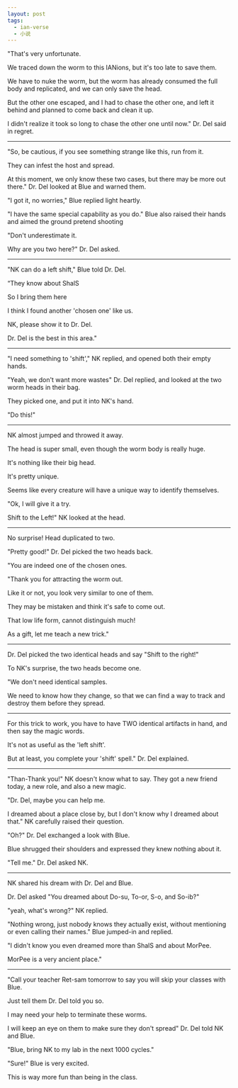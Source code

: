 ```yaml
---
layout: post
tags:
  - ian-verse
  - 小说
---
```


"That's very unfortunate.

We traced down the worm to this IANions, but it's too late to save them.

We have to nuke the worm, but the worm has already consumed the full body and replicated, and we can only save the head.

But the other one escaped, and I had to chase the other one, and left it behind and planned to come back and clean it up.

I didn't realize it took so long to chase the other one until now." Dr. Del said in regret.

---

"So, be cautious, if you see something strange like this, run from it.

They can infest the host and spread.

At this moment, we only know these two cases, but there may be more out there." Dr. Del looked at Blue and warned them.

"I got it, no worries," Blue replied light heartly.

"I have the same special capability as you do." Blue also raised their hands and aimed the ground pretend shooting

"Don't underestimate it.

Why are you two here?" Dr. Del asked.

---

"NK can do a left shift," Blue told Dr. Del.

“They know about ShalS

So I bring them here

I think I found another 'chosen one' like us.

NK, please show it to Dr. Del.

Dr. Del is the best in this area."

---

"I need something to 'shift'," NK replied, and opened both their empty hands.

"Yeah, we don't want more wastes" Dr. Del replied, and looked at the two worm heads in their bag.

They picked one, and put it into NK's hand.

"Do this!"

---

NK almost jumped and throwed it away.

The head is super small, even though the worm body is really huge.

It's nothing like their big head.

It's pretty unique.

Seems like every creature will have a unique way to identify themselves.

"Ok, I will give it a try.

Shift to the Left!" NK looked at the head.

---

No surprise! Head duplicated to two.

"Pretty good!" Dr. Del picked the two heads back.

"You are indeed one of the chosen ones.

"Thank you for attracting the worm out.

Like it or not, you look very similar to one of them.

They may be mistaken and think it's safe to come out.

That low life form, cannot distinguish much!

As a gift, let me teach a new trick."

---

Dr. Del picked the two identical heads and say "Shift to the right!"

To NK's surprise, the two heads become one.

"We don't need identical samples.

We need to know how they change, so that we can find a way to track and destroy them before they spread.

---

For this trick to work, you have to have TWO identical artifacts in hand, and then say the magic words.

It's not as useful as the 'left shift'.

But at least, you complete your 'shift' spell." Dr. Del explained.

---

"Than-Thank you!" NK doesn't know what to say. They got a new friend today, a new role, and also a new magic.

"Dr. Del, maybe you can help me.

I dreamed about a place close by, but I don't know why I dreamed about that." NK carefully raised their question.

"Oh?" Dr. Del exchanged a look with Blue.

Blue shrugged their shoulders and expressed they knew nothing about it.

"Tell me." Dr. Del asked NK.

---

NK shared his dream with Dr. Del and Blue.

Dr. Del asked "You dreamed about Do-su, To-or, S-o, and So-ib?"

"yeah, what's wrong?" NK replied.

"Nothing wrong, just nobody knows they actually exist, without mentioning or even calling their names." Blue jumped-in and replied.

"I didn't know you even dreamed more than ShalS and about MorPee.

MorPee is a very ancient place."

---

"Call your teacher Ret-sam tomorrow to say you will skip your classes with Blue.

Just tell them Dr. Del told you so.

I may need your help to terminate these worms.

I will keep an eye on them to make sure they don't spread" Dr. Del told NK and Blue.

"Blue, bring NK to my lab in the next 1000 cycles."

"Sure!" Blue is very excited.

This is way more fun than being in the class.